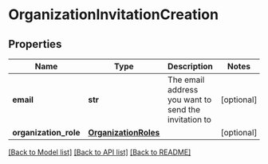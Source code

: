 # OrganizationInvitationCreation

## Properties
Name | Type | Description | Notes
------------ | ------------- | ------------- | -------------
**email** | **str** | The email address you want to send the invitation to | [optional] 
**organization_role** | [**OrganizationRoles**](OrganizationRoles.md) |  | [optional] 

[[Back to Model list]](../README.md#documentation-for-models) [[Back to API list]](../README.md#documentation-for-api-endpoints) [[Back to README]](../README.md)



